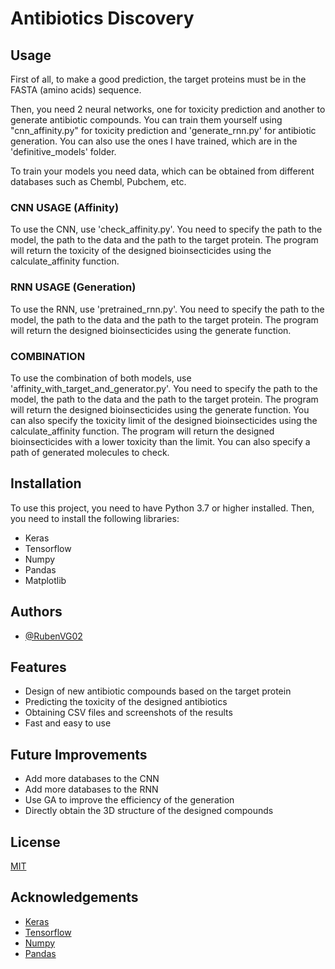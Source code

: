 # Antibiotics Discovery


## Usage

First of all, to make a good prediction, the target proteins must be in the FASTA (amino acids) sequence.

Then, you need 2 neural networks, one for toxicity prediction and another to generate antibiotic compounds. You can train them yourself using "cnn_affinity.py" for toxicity prediction and 'generate_rnn.py' for antibiotic generation. You can also use the ones I have trained, which are in the 'definitive_models' folder.

To train your models you need data, which can be obtained from different databases such as Chembl, Pubchem, etc.

### CNN USAGE (Affinity) ###
To use the CNN, use 'check_affinity.py'. You need to specify the path to the model, the path to the data and the path to the target protein. The program will return the toxicity of the designed bioinsecticides using the calculate_affinity function.

### RNN USAGE (Generation) ###

To use the RNN, use 'pretrained_rnn.py'. You need to specify the path to the model, the path to the data and the path to the target protein. The program will return the designed bioinsecticides using the generate function.

### COMBINATION ###

To use the combination of both models, use 'affinity_with_target_and_generator.py'. You need to specify the path to the model, the path to the data and the path to the target protein. The program will return the designed bioinsecticides using the generate function. You can also specify the toxicity limit of the designed bioinsecticides using the calculate_affinity function. The program will return the designed bioinsecticides with a lower toxicity than the limit. You can also specify a path of generated molecules to check.



## Installation

To use this project, you need to have Python 3.7 or higher installed. Then, you need to install the following libraries:
- Keras
- Tensorflow
- Numpy
- Pandas
- Matplotlib

## Authors

- [@RubenVG02](https://www.github.com/RubenVG02)

## Features

- Design of new antibiotic compounds based on the target protein
- Predicting the toxicity of the designed antibiotics
- Obtaining CSV files and screenshots of the results
- Fast and easy to use

## Future Improvements

- Add more databases to the CNN
- Add more databases to the RNN
- Use GA to improve the efficiency of the generation
- Directly obtain the 3D structure of the designed compounds


## License

[MIT](https://choosealicense.com/licenses/mit/)

## Acknowledgements

- [Keras](https://keras.io/)
- [Tensorflow](https://www.tensorflow.org/)
- [Numpy](https://numpy.org/)
- [Pandas](https://pandas.pydata.org/)


